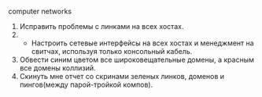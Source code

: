 computer networks
1. Исправить проблемы с линками на всех хостах.
2. * Настроить сетевые интерфейсы на всех хостах и менеджмент на свитчах, используя только консольный кабель.
3. Обвести синим цветом все широковещательные домены, а красным все домены коллизий.
4. Скинуть мне отчет со скринами зеленых линков, доменов и пингов(между парой-тройкой компов).
